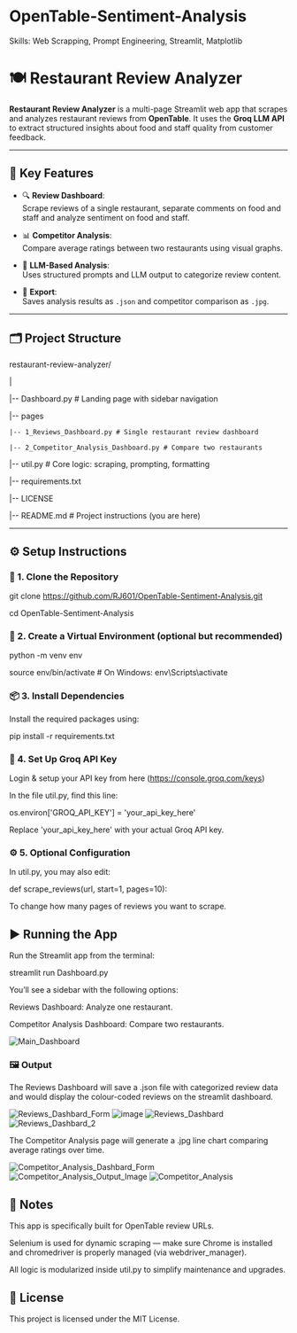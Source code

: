 # OpenTable-Sentiment-Analysis
Skills: Web Scrapping, Prompt Engineering, Streamlit, Matplotlib

# 🍽️ Restaurant Review Analyzer

**Restaurant Review Analyzer** is a multi-page Streamlit web app that scrapes and analyzes restaurant reviews from **OpenTable**. It uses the **Groq LLM API** to extract structured insights about food and staff quality from customer feedback.

---

## 🧠 Key Features

- 🔍 **Review Dashboard**:  
  Scrape reviews of a single restaurant, separate comments on food and staff and analyze sentiment on food and staff.
  
- 📊 **Competitor Analysis**:  
  Compare average ratings between two restaurants using visual graphs.

- 🎯 **LLM-Based Analysis**:  
  Uses structured prompts and LLM output to categorize review content.

- 🧾 **Export**:  
  Saves analysis results as `.json` and competitor comparison as `.jpg`.

---

## 🗂️ Project Structure

restaurant-review-analyzer/

|

|-- Dashboard.py # Landing page with sidebar navigation

|-- pages

    |-- 1_Reviews_Dashboard.py # Single restaurant review dashboard
    
    |-- 2_Competitor_Analysis_Dashboard.py # Compare two restaurants
    
|-- util.py # Core logic: scraping, prompting, formatting

|-- requirements.txt 

|-- LICENSE

|-- README.md # Project instructions (you are here)

---

## ⚙️ Setup Instructions

### 🔁 1. Clone the Repository

git clone https://github.com/RJ601/OpenTable-Sentiment-Analysis.git

cd OpenTable-Sentiment-Analysis

### 🧪 2. Create a Virtual Environment (optional but recommended)

python -m venv env

source env/bin/activate  # On Windows: env\Scripts\activate

### 📦 3. Install Dependencies

Install the required packages using:

pip install -r requirements.txt

### 🔑 4. Set Up Groq API Key

Login & setup your API key from here (https://console.groq.com/keys)

In the file util.py, find this line:

os.environ['GROQ_API_KEY'] = 'your_api_key_here'

Replace 'your_api_key_here' with your actual Groq API key.

### ⚙️ 5. Optional Configuration

In util.py, you may also edit:

def scrape_reviews(url, start=1, pages=10):

To change how many pages of reviews you want to scrape.

## ▶️ Running the App

Run the Streamlit app from the terminal:

streamlit run Dashboard.py

You’ll see a sidebar with the following options:

Reviews Dashboard: Analyze one restaurant.

Competitor Analysis Dashboard: Compare two restaurants.

![Main_Dashboard](https://github.com/user-attachments/assets/d64e6af3-fbcf-4ca0-804f-2deb332df196)

### 🖼️ Output

The Reviews Dashboard will save a .json file with categorized review data and would display the colour-coded reviews on the streamlit dashboard.

![Reviews_Dashbard_Form](https://github.com/user-attachments/assets/ade8d04b-9f7b-4325-9afc-9ab7c5c3180b)
![image](https://github.com/user-attachments/assets/136a2d08-1db1-4e4b-a938-6a1b3a39e594)
![Reviews_Dashbard](https://github.com/user-attachments/assets/70355e55-3068-424c-9b61-91e296ee85fc)
![Reviews_Dashbard_2](https://github.com/user-attachments/assets/1706cbb3-bef6-4a52-9655-f94c22f25e03)

The Competitor Analysis page will generate a .jpg line chart comparing average ratings over time.

![Competitor_Analysis_Dashbard_Form](https://github.com/user-attachments/assets/c6738381-c1c0-49a7-9587-5e2524ef9478)
![Competitor_Analysis_Output_Image](https://github.com/user-attachments/assets/0cd2e8f9-0757-427f-a613-3c95ca9632f5)
![Competitor_Analysis](https://github.com/user-attachments/assets/5a11a964-b150-4811-bb64-3257dbc0e76a)

## 📌 Notes

This app is specifically built for OpenTable review URLs.

Selenium is used for dynamic scraping — make sure Chrome is installed and chromedriver is properly managed (via webdriver_manager).

All logic is modularized inside util.py to simplify maintenance and upgrades.

## 📄 License

This project is licensed under the MIT License.
